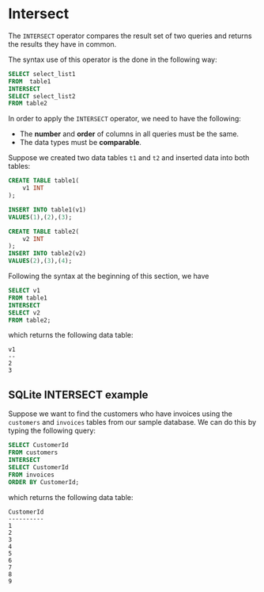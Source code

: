 # Intersect 


The `INTERSECT` operator compares the result set of two queries and returns the results they have in common.

The syntax use of this operator is the done in the following way:
```sql
SELECT select_list1
FROM  table1
INTERSECT
SELECT select_list2
FROM table2
```

In order to apply the `INTERSECT` operator, we need to have the following:
- The **number** and **order** of columns in all queries must be the same.
- The data types must be **comparable**.

Suppose we created two data tables `t1` and `t2` and inserted data into both tables: 
```sql
CREATE TABLE table1(
    v1 INT
);

INSERT INTO table1(v1)
VALUES(1),(2),(3);

CREATE TABLE table2(
    v2 INT
);
INSERT INTO table2(v2)
VALUES(2),(3),(4);
```

Following the syntax at the beginning of this section, we have
```sql
SELECT v1
FROM table1
INTERSECT
SELECT v2
FROM table2;
```
which returns the following data table:
````
v1
--
2 
3 
````
## SQLite INTERSECT example

Suppose we want to find the customers who have invoices using the `customers` and `invoices` tables from our sample database. We can do this by typing the following query:
```sql
SELECT CustomerId
FROM customers
INTERSECT
SELECT CustomerId
FROM invoices
ORDER BY CustomerId;
```
which returns the following data table:
````
CustomerId
----------
1         
2         
3         
4         
5         
6         
7         
8         
9         
````

